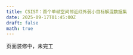 ```yaml
---
title: CSIST：首个单帧空间邻近红外弱小目标解混数据集
date: 2025-09-17T01:45:00Z
draft: false
math: true
---
```


页面装修中，未完工
